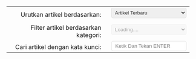 <!DOCTYPE html> 
<html> 
<head> 
<meta charset="utf-8"> 
<title>Sitemap</title> 
<meta content='width=device-width, initial-scale=1' name='viewport'> 
<style> 
/* Sitemaps */ #sitemap-tab{padding:7px 10px;margin:0 auto 20px} #sitemap-tab table{width:auto;margin:0 auto} #sitemap-tab form{font:inherit} #sitemap-tab label{display:block;text-align:right;margin:0 10px 0 0;padding:4px 0 0} #sitemap-tab select[disabled]{opacity:.4} #post-searcher{display:block;margin:0;padding:0} #sitemap-tab input{width:100%;border:1px solid #dedede;border-radius:5px;margin:0;padding:5px;text-transform:capitalize!important;outline:0;color:#333!important;-moz-box-sizing:border-box;-webkit-box-sizing:border-box;box-sizing:border-box} #sitemap-tab select{width:100%;border:1px solid #dedede;border-radius:5px;margin:0 0 5px;padding:5px;text-transform:capitalize!important;outline:0;color:#333!important;-moz-box-sizing:border-box;-webkit-box-sizing:border-box;box-sizing:border-box} #sitemap-tab select option{min-height:1.4em!important;} #sitemap-tab input#feed-q{padding:5px 10px!important;} #sitemap-container{background:#fff;display:block;clear:both;margin:0;padding:0;list-style:none;overflow:hidden;position:relative;border-top:none} #sitemap-container li{list-style:none;margin:0;padding:0;display:inline} #sitemap-container li a{text-decoration:none;color:#2C2C2C;font-weight:bold;font-size:16px} #sitemap-container li a:hover{text-decoration:none;color:#E94141} #sitemap-container li img{float:left;margin:0 15px 15px 0;padding:0;width:70px;height:50px;!important} #sitemap-nav{margin:10px 0 30px;text-align:center;font-weight:500;width:100%} #sitemap-nav a,#sitemap-nav span{color:#fff;text-decoration:none;display:block;opacity:.8} #sitemap-nav a:hover,#sitemap-nav span:hover{opacity:1} #sitemap-nav span{cursor:wait} @media (max-width:600px){#sitemap-tab table{margin:0 auto;width:100%} #sitemap-container,#sitemap-tab{margin:0 auto} #sitemap-container li .inner{margin:5px auto;height:auto;} #SitemaContainer li{float:none;display:block;width:auto;height:auto} #sitemap-container li .news-text, #sitemapContainer:after,#sitemap-container li img{display:none!important} 
</style> 
</head> 
<body> 

<div id="sitemap-tab">

  <table> 
    <tbody> 
      <tr> 
        <td> 
          <label for="feed-order">Urutkan artikel berdasarkan:</label> 
        </td> 
        <td> 
          <select id="feed-order"> 
            <option selected="" value="published">Artikel terbaru</option> 
            <option value="updated">Artikel yang terakhir di update</option> 
          </select> 
        </td> 
      </tr> 
      <tr> 
        <td> 
          <label for="label-sorter">Filter artikel berdasarkan kategori:</label> 
        </td> 
        <td> 
          <select disabled="" id="label-sorter"> 
            <option selected="">Loading....</option> 
          </select> 
        </td> 
      </tr> 
      <tr> 
        <td> 
          <label for="feed-q">Cari artikel dengan kata kunci:</label> 
        </td> 
        <td> 
          <form id="post-searcher"> 
            <input id="feed-q" placeholder="Ketik dan tekan ENTER" type="text" /> 
          </form> 
        </td> 
      </tr> 
    </tbody> 
  </table> 
</div> 
<br /> 
<header id="result-desc"></header> 
<br /> 
<ul id="sitemap-container"></ul> 
<div id="sitemap-nav"> 
</div> 

<script type='text/javaScript'> 
document.write;var loadToc,loadCategories,_toc={init:function(){var cfg={url:'http://www.bangsyam.ga/',maxResults:10,numChars:270,thumbWidth:140,thumbHeight:95,navText:"Tampilkan artikel selanjutnya &#9660;",resetToc:"Kembali ke Awal",noImage:"//2.bp.blogspot.com/-ex3V86fj4dQ/UrCQQa4cLsI/AAAAAAAAFdA/j2FCTmGOrog/s1100/no-thumbnail.png",loading:"<span>Memuat...</span>",counting:"<div>Memuat artikel...</div>",searching:"<span>Mencari...</span>"},w=window,d=document,el=function(id){return d.getElementById(id);},o={a:el('feed-order'),b:el('label-sorter').parentNode,c:el('post-searcher'),d:el('feed-q'),e:el('result-desc'),f:el('sitemap-container'),g:el('sitemap-nav'),h:d.getElementsByTagName('head')[0],i:0,j:null,k:'published',l:0,m:""},fn={a:function(){old=el('temporer-script');old.parentNode.removeChild(old);},b:function(param){var script=d.createElement('script');script.type="text/javascript";script.id="temporer-script";script.src=param;if(el('temporer-script'))fn.a();o.h.appendChild(script);},c:function(mode,tag,order){o.i++;o.e.innerHTML=cfg.counting;o.g.innerHTML=cfg[mode==1?"searching":"loading"];if(mode===0){fn.b(tag!==null?cfg.url+'/feeds/posts/summary/-/'+ tag+'?alt=json-in-script&start-index='+((o.i*cfg.maxResults)+ 1)+'&max-results='+ cfg.maxResults+'&orderby='+ order+'&callback=loadToc':cfg.url+'/feeds/posts/summary?alt=json-in-script&start-index='+((o.i*cfg.maxResults)+ 1)+'&max-results='+ cfg.maxResults+'&orderby='+ order+'&callback=loadToc');}else if(mode==1){fn.b(cfg.url+'/feeds/posts/summary?alt=json-in-script&start-index='+((o.i*cfg.maxResults)+ 1)+'&max-results='+ cfg.maxResults+'&q='+ tag+'&orderby='+ order+'&callback=loadToc');} o.j=(tag!==null)?tag:null;o.l=mode;o.a.disabled=true;o.b.children[0].disabled=true;},d:function(json){var _h;o.g.innerHTML="";o.e.innerHTML=o.l==1?'<span>Hasil penelusuran untuk kata kunci <b>&#8220;'+ o.m+'&#8221;</b> ('+ json.feed.openSearch$totalResults.$t+' Hasil)</span>':'<div>Total: '+ json.feed.openSearch$totalResults.$t+' Artikel</div>';if("entry"in json.feed){var a=json.feed.entry,b,c,_d,e="0 Komentar",f="",g;for(var i=0;i<cfg.maxResults;i++){if(i==a.length)break;b=a[i].title.$t;_d=("summary"in a[i])?a[i].summary.$t.replace(/<br ?\/?>/ig," ").replace(/<(.*?)>/g,"").replace(/<iframe/ig,"").substring(0,cfg.numChars):"";g=("media$thumbnail"in a[i])?a[i].media$thumbnail.url.replace(/.*?:\/\//g , "//").replace(/\/s[0-9]+\-c/,"\/s"+ cfg.thumbWidth+""):cfg.noImage.replace(/\/s[0-9]+\-c/,"\/s"+ cfg.thumbWidth+"");for(var j=0,jen=a[i].link.length;j<jen;j++){c=(a[i].link[j].rel=="alternate")?a[i].link[j].href:"#";} for(var k=0,ken=a[i].link.length;k<ken;k++){if(a[i].link[k].rel=="replies"&&a[i].link[k].type=="text/html"){e=a[i].link[k].title;break;}} _h=d.createElement('li');_h.innerHTML='<div class="inner"><img style="width:'+ cfg.thumbWidth+'px;height:'+ cfg.thumbHeight+'px;" src="'+ g+'" alt="'+ b+'"><a class="toc-title" href="'+ c+'" target="_blank" title="'+ b+'">'+ b+'</a><div class="news-text">'+ _d+'&hellip;<br style="clear:both;"></div></div>';o.f.appendChild(_h);} _h=d.createElement('a');_h.href='#load-more';_h.innerHTML=cfg.navText;_h.onclick=function(){fn.c(o.l,o.j,o.k);return false;};}else{_h=d.createElement('a');_h.href='#reset-content';_h.innerHTML=cfg.resetToc;_h.onclick=function(){o.i=-1;o.e.innerHTML=cfg.counting;o.f.innerHTML="";fn.c(0,null,'published');o.a.innerHTML=o.a.innerHTML;o.b.children[0].innerHTML=o.b.children[0].innerHTML;return false;};} o.g.appendChild(_h);o.a.disabled=false;o.b.children[0].disabled=false;},e:function(json){var a=json.feed.category,b='<select id="label-sorter"><option value="" selected disabled>Pilih Kategori...</option>';for(var i=0,len=a.length;i<len;i++){b+='<option value="'+ encodeURIComponent(a[i].term).replace(/%20/g, " ")+'">'+ encodeURIComponent(a[i].term).replace(/%20/g, " ")+'</option>';} b+='</select>';o.b.innerHTML=b;o.b.children[0].onchange=function(){o.i=-1;o.f.innerHTML="";o.g.innerHTML=cfg.loading;fn.c(0,this.value,o.k);};}};loadToc=fn.d;loadCategories=fn.e;fn.b(cfg.url+'/feeds/posts/summary?alt=json-in-script&start-index='+(o.i+ 1)+'&max-results='+ cfg.maxResults+'&orderby=published&callback=loadToc');fn.b(cfg.url+'/feeds/posts/summary?alt=json-in-script&max-results=0&orderby=published&callback=loadCategories');o.a.onchange=function(){o.i=-1;o.f.innerHTML="";o.g.innerHTML=cfg.counting;o.b.children[0].innerHTML=o.b.children[0].innerHTML;fn.c(0,null,this.value);o.k=this.value;};o.c.onsubmit=function(){o.i=-1;o.f.innerHTML="";o.m=o.d.value;fn.c(1,o.d.value,o.k);return false;};}};_toc.init(); 
</script> 
<div class='clear'></div> 
</div> 
</div> 
</div> 
<div class='inline-ad'> 
</div> 
        </div></div> 
</body> 
</html>
